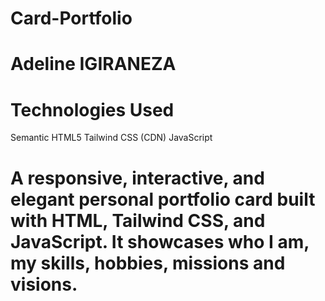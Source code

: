 # Card-Portfolio
# Adeline IGIRANEZA
# Technologies Used
Semantic HTML5
Tailwind CSS (CDN)
JavaScript

# A responsive, interactive, and elegant personal portfolio card built with HTML, Tailwind CSS, and JavaScript. It showcases who I am, my skills, hobbies, missions and visions.
